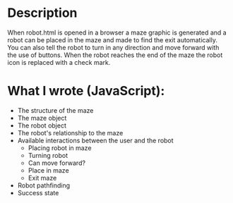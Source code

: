 # Description
When robot.html is opened in a browser a maze graphic is generated and a robot can be placed in the maze and made to find the exit automatically. You can also tell the robot to turn in any direction and move forward with the use of buttons. When the robot reaches the end of the maze the robot icon is replaced with a check mark.

# What I wrote (JavaScript):
- The structure of the maze
- The maze object
- The robot object
- The robot's relationship to the maze
- Available interactions between the user and the robot
  - Placing robot in maze
  - Turning robot
  - Can move forward?
  - Place in maze
  - Exit maze
- Robot pathfinding
- Success state
